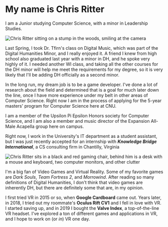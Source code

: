 # My name is Chris Ritter

I am a Junior studying Computer Science, with a minor in Leadership Studies.

![Chris Ritter sitting on a stump in the woods, smiling at the camera](https://rittr.github.io/DH-Blog-Rittr/images/Expansion-025.jpg)

Last Spring, I took Dr. Tfirn's class on Digital Music, which was part of the Digital Humanities Minor, and I really enjoyed it. A friend I knew from high school also graduated last year with a minor in DH, and he spoke very highly of it. I needed another WI class, and taking all the other courses for the DH minor will help me meet the requirements for my degree, so it is very likely that I'll be adding DH officially as a second minor.

In the long run, my dream job is to be a game developer. I've done a lot of research about the field and determined that is a goal for much later down the line, once I have more experience under my belt in other areas of Computer Science. Right now I am in the process of applying for the 5-year masters' program for Computer Science here at CNU.

I am a member of the Upsilon Pi Epsilon Honors society for Computer Science, and I am also a member and music director of the Expansion All-Male Acapella group here on campus.

Right now, I work in the University's IT department as a student assistant, but I was just recently accepted for an internship with **_Knowledge Bridge International_**, a CS consulting firm in Chantilly, Virginia

![Chris Ritter sits in a black and red gaming chair, behind him is a desk with a mouse and keyboard, two computer monitors, and other clutter](https://rittr.github.io/DH-Blog-Rittr/images/gamer_desk.jpg)

I'm a big fan of Video Games and Virtual Reality. Some of my favorite games are _Dark Souls_, _Team Fortress 2_, and _Morrowind_. After reading so many definitions of Digital Humanities, I don't think that video games are inherently DH, but there are definitely some that are, in my opinion. 

I first tried VR in 2015 or so, when **Google Cardboard** came out. Years later, in 2018, I tried out my roommate's **Oculus Rift CV1** and I fell in love with VR. I started saving up, and in 2019 I bought the **Valve Index**, a top-of-the-line VR headset. I've explored a ton of different games and applications in VR, and I hope to work on (or _in_) VR one day.
